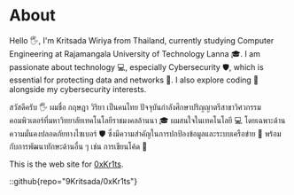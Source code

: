 # About
Hello 🖐️, I'm Kritsada Wiriya from Thailand, currently studying Computer Engineering at Rajamangala University of Technology Lanna 🎓. I am passionate about technology 💻, especially Cybersecurity 🛡️, which is essential for protecting data and networks 🔐. I also explore coding 💾 alongside my cybersecurity interests.

สวัสดีครับ 🖐️ ผมชื่อ กฤษฎา วิริยา เป็นคนไทย ปัจจุบันกำลังศึกษาปริญญาตรีสาขาวิศวกรรมคอมพิวเตอร์ที่มหาวิทยาลัยเทคโนโลยีราชมงคลล้านนา 🎓 ผมสนใจในเทคโนโลยี 💻 โดยเฉพาะด้าน ความมั่นคงปลอดภัยทางไซเบอร์ 🛡️ ซึ่งมีความสำคัญในการปกป้องข้อมูลและระบบเครือข่าย 🔐 พร้อมกับการพัฒนาทักษะด้านอื่น ๆ เช่น การเขียนโค้ด 💾

This is the web site for [0xKr1ts](https://github.com/9Kritsada/0xKr1ts).

::github{repo="9Kritsada/0xKr1ts"}

